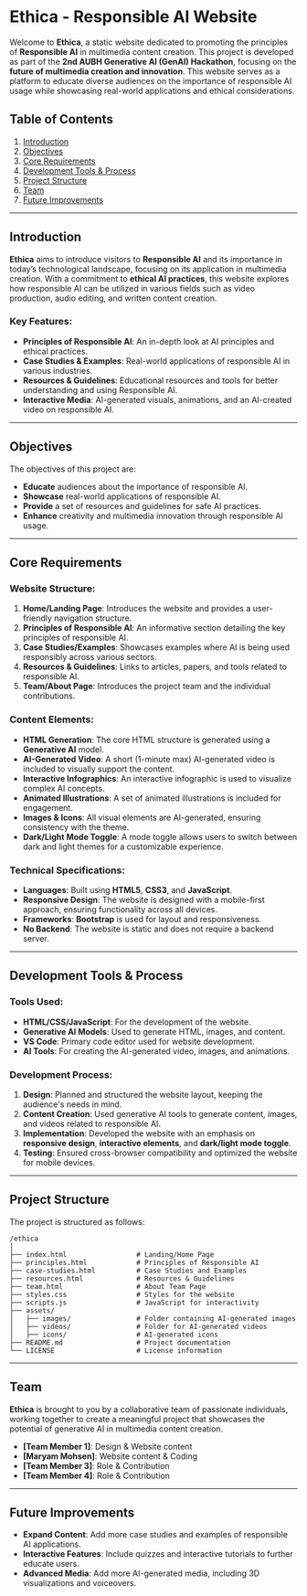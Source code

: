 # Ethica - Responsible AI Website

Welcome to **Ethica**, a static website dedicated to promoting the principles of **Responsible AI** in multimedia content creation. This project is developed as part of the **2nd AUBH Generative AI (GenAI) Hackathon**, focusing on the **future of multimedia creation and innovation**. This website serves as a platform to educate diverse audiences on the importance of responsible AI usage while showcasing real-world applications and ethical considerations. 

## Table of Contents
1. [Introduction](#introduction)
2. [Objectives](#objectives)
3. [Core Requirements](#core-requirements)
4. [Development Tools & Process](#development-tools--process)
5. [Project Structure](#project-structure)
6. [Team](#team)
7. [Future Improvements](#future-improvements)

---

## Introduction
**Ethica** aims to introduce visitors to **Responsible AI** and its importance in today’s technological landscape, focusing on its application in multimedia creation. With a commitment to **ethical AI practices**, this website explores how responsible AI can be utilized in various fields such as video production, audio editing, and written content creation.

### Key Features:
- **Principles of Responsible AI**: An in-depth look at AI principles and ethical practices.
- **Case Studies & Examples**: Real-world applications of responsible AI in various industries.
- **Resources & Guidelines**: Educational resources and tools for better understanding and using Responsible AI.
- **Interactive Media**: AI-generated visuals, animations, and an AI-created video on responsible AI.

---

## Objectives
The objectives of this project are:
- **Educate** audiences about the importance of responsible AI.
- **Showcase** real-world applications of responsible AI.
- **Provide** a set of resources and guidelines for safe AI practices.
- **Enhance** creativity and multimedia innovation through responsible AI usage.

---

## Core Requirements

### Website Structure:
1. **Home/Landing Page**: Introduces the website and provides a user-friendly navigation structure.
2. **Principles of Responsible AI**: An informative section detailing the key principles of responsible AI.
3. **Case Studies/Examples**: Showcases examples where AI is being used responsibly across various sectors.
4. **Resources & Guidelines**: Links to articles, papers, and tools related to responsible AI.
5. **Team/About Page**: Introduces the project team and the individual contributions.

### Content Elements:
- **HTML Generation**: The core HTML structure is generated using a **Generative AI** model.
- **AI-Generated Video**: A short (1-minute max) AI-generated video is included to visually support the content.
- **Interactive Infographics**: An interactive infographic is used to visualize complex AI concepts.
- **Animated Illustrations**: A set of animated illustrations is included for engagement.
- **Images & Icons**: All visual elements are AI-generated, ensuring consistency with the theme.
- **Dark/Light Mode Toggle**: A mode toggle allows users to switch between dark and light themes for a customizable experience.

### Technical Specifications:
- **Languages**: Built using **HTML5**, **CSS3**, and **JavaScript**.
- **Responsive Design**: The website is designed with a mobile-first approach, ensuring functionality across all devices.
- **Frameworks**: **Bootstrap** is used for layout and responsiveness.
- **No Backend**: The website is static and does not require a backend server.

---

## Development Tools & Process
### Tools Used:
- **HTML/CSS/JavaScript**: For the development of the website.
- **Generative AI Models**: Used to generate HTML, images, and content.
- **VS Code**: Primary code editor used for website development.
- **AI Tools**: For creating the AI-generated video, images, and animations.

### Development Process:
1. **Design**: Planned and structured the website layout, keeping the audience's needs in mind.
2. **Content Creation**: Used generative AI tools to generate content, images, and videos related to responsible AI.
3. **Implementation**: Developed the website with an emphasis on **responsive design**, **interactive elements**, and **dark/light mode toggle**.
4. **Testing**: Ensured cross-browser compatibility and optimized the website for mobile devices.

---

## Project Structure

The project is structured as follows:
```
/ethica
│
├── index.html                 # Landing/Home Page
├── principles.html            # Principles of Responsible AI
├── case-studies.html          # Case Studies and Examples
├── resources.html             # Resources & Guidelines
├── team.html                  # About Team Page
├── styles.css                 # Styles for the website
├── scripts.js                 # JavaScript for interactivity
├── assets/
│   ├── images/                # Folder containing AI-generated images
│   ├── videos/                # Folder for AI-generated videos
│   ├── icons/                 # AI-generated icons
├── README.md                  # Project documentation
└── LICENSE                    # License information
```

---

## Team
**Ethica** is brought to you by a collaborative team of passionate individuals, working together to create a meaningful project that showcases the potential of generative AI in multimedia content creation.

- **[Team Member 1]**: Design & Website content
- **[Maryam Mohsen]**: Website content & Coding
- **[Team Member 3]**: Role & Contribution
- **[Team Member 4]**: Role & Contribution

---

## Future Improvements
- **Expand Content**: Add more case studies and examples of responsible AI applications.
- **Interactive Features**: Include quizzes and interactive tutorials to further educate users.
- **Advanced Media**: Add more AI-generated media, including 3D visualizations and voiceovers.
